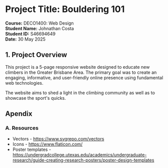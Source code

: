 # Project Title: Bouldering 101

**Course:** DECO1400: Web Design <br>
**Student Name:** Johnathan Costa <br>
**Student ID:** S46694649 <br>
**Date:** 30 May 2025 <br>

## 1. Project Overview

This project is a 5-page responsive website designed to educate new climbers in the Greater Brisbane Area. The primary goal was to create an engaging, informative, and user-friendly online presence using fundamental web technologies.

The website aims to shed a light in the climbing community as well as to showcase the sport's quicks.

## Apendix
### A. Resources

- Vectors - https://www.svgrepo.com/vectors
- Icons - https://www.flaticon.com/
- Poster templates - https://undergradcollege.utexas.edu/academics/undergraduate-research/guide-creating-research-posters/poster-design-templates